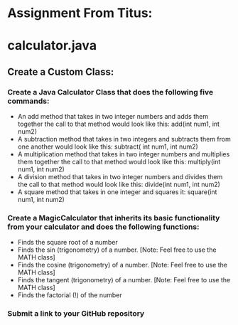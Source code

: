 # Assignment From Titus:
# calculator.java
## Create a Custom Class:

### Create a Java Calculator Class that does the following five commands:
* An add method that takes in two integer numbers and adds them together the call to that method would look like this: add(int num1, int num2)
* A subtraction method that takes in two integers and subtracts them from one another would look like this: subtract( int num1, int num2)
* A multiplication method that takes in two integer numbers and multiplies them together the call to that method would look like this: multiply(int num1, int num2)
* A division method that takes in two integer numbers and divides them the call to that method would look like this: divide(int num1, int num2)
* A square method that takes in one integer and squares it: square(int num1, int num2)
### Create a MagicCalculator that inherits its basic functionality from your calculator and does the following functions:
* Finds the square root of a number
* Finds the sin (trigonometry) of a number. [Note: Feel free to use the MATH class]
* Finds the cosine (trigonometry) of a number. [Note: Feel free to use the MATH class]
* Finds the tangent (trigonometry) of a number. [Note: Feel free to use the MATH class]
* Finds the factorial (!) of the number

### Submit a link to your GitHub repository 